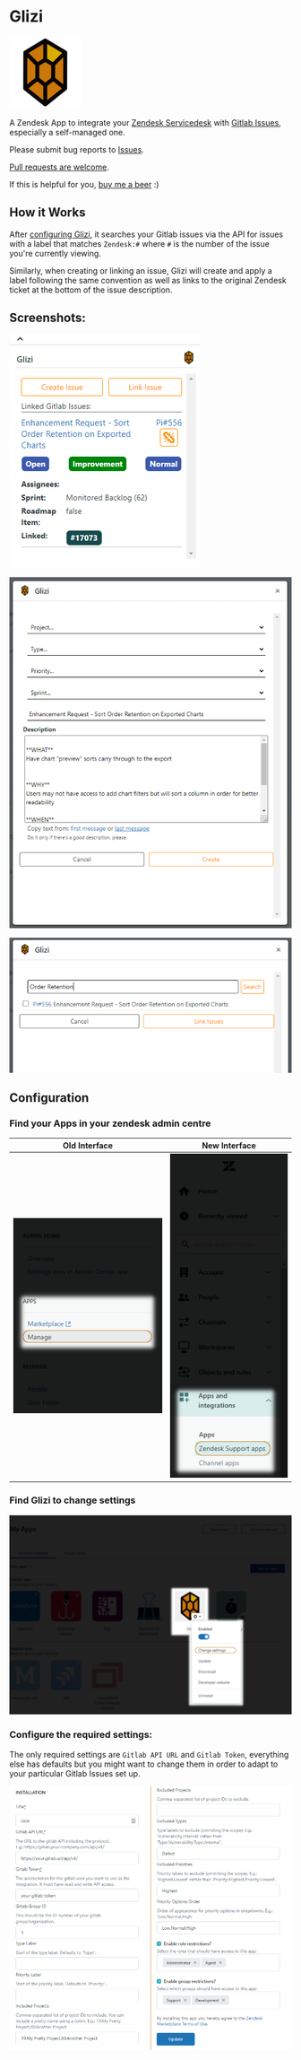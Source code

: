# Glizi
![logo-small](./static/assets/logo-small.png)

A Zendesk App to integrate your [Zendesk Servicedesk](https://www.zendesk.co.uk/) with [Gitlab Issues](https://gitlab.com/), especially a self-managed one.

Please submit bug reports to [Issues](https://github.com/dosaki/glizi/issues).

[Pull requests are welcome](https://github.com/dosaki/glizi/pulls).

If this is helpful for you, [buy me a beer](https://paypal.me/tdosaki) :)

## How it Works
After [configuring Glizi](#configuration), it searches your Gitlab issues via the API for issues with a label that matches `Zendesk:#` where `#` is the number of the issue you're currently viewing.

Similarly, when creating or linking an issue, Glizi will create and apply a label following the same convention as well as links to the original Zendesk ticket at the bottom of the issue description.

## Screenshots:

![Issues linked to a ticket](./images/linked-issues.png)

![Create a new issue from a ticket](./images/create-issue.png)

![Link to issue](./images/link-issue.png)

## Configuration

### Find your Apps in your zendesk admin centre

| Old Interface | New Interface |
|---------------|---------------|
| ![Admin->Apps->Manage](./images/settings1_old-admin.png) | ![Admin Center->Apps and integrations->Apps->Zendesk Support apps](./images/settings1_new-admin.png) |

### Find Glizi to change settings

![Glizi->Change settings](./images/settings2.png)

### Configure the required settings:

The only required settings are `Gitlab API URL` and `Gitlab Token`, everything else has defaults but you might want to change them in order to adapt to your particular Gitlab Issues set up.

![Settings to configure](./images/settings3.png)

